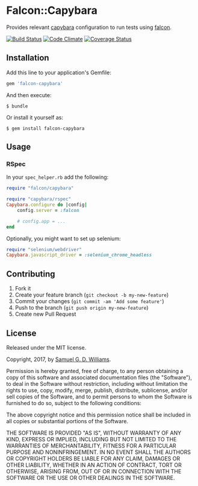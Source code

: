 # Falcon::Capybara

Provides relevant [capybara] configuration to run tests using [falcon].

[falcon]: https://github.com/socketry/falcon
[capybara]: https://github.com/teamcapybara/capybara

[![Build Status](https://secure.travis-ci.org/socketry/falcon-capybara.svg)](http://travis-ci.org/socketry/falcon-capybara)
[![Code Climate](https://codeclimate.com/github/socketry/falcon-capybara.svg)](https://codeclimate.com/github/socketry/falcon-capybara)
[![Coverage Status](https://coveralls.io/repos/socketry/falcon-capybara/badge.svg)](https://coveralls.io/r/socketry/falcon-capybara)

## Installation

Add this line to your application's Gemfile:

```ruby
gem 'falcon-capybara'
```

And then execute:

	$ bundle

Or install it yourself as:

	$ gem install falcon-capybara

## Usage

### RSpec

In your `spec_helper.rb` add the following:

```ruby
require "falcon/capybara"

require "capybara/rspec"
Capybara.configure do |config|
	config.server = :falcon

	# config.app = ...
end
```

Optionally, you might want to set up selenium:

```ruby
require "selenium/webdriver"
Capybara.javascript_driver = :selenium_chrome_headless
```

## Contributing

1. Fork it
2. Create your feature branch (`git checkout -b my-new-feature`)
3. Commit your changes (`git commit -am 'Add some feature'`)
4. Push to the branch (`git push origin my-new-feature`)
5. Create new Pull Request

## License

Released under the MIT license.

Copyright, 2017, by [Samuel G. D. Williams](http://www.codeotaku.com/samuel-williams).

Permission is hereby granted, free of charge, to any person obtaining a copy
of this software and associated documentation files (the "Software"), to deal
in the Software without restriction, including without limitation the rights
to use, copy, modify, merge, publish, distribute, sublicense, and/or sell
copies of the Software, and to permit persons to whom the Software is
furnished to do so, subject to the following conditions:

The above copyright notice and this permission notice shall be included in
all copies or substantial portions of the Software.

THE SOFTWARE IS PROVIDED "AS IS", WITHOUT WARRANTY OF ANY KIND, EXPRESS OR
IMPLIED, INCLUDING BUT NOT LIMITED TO THE WARRANTIES OF MERCHANTABILITY,
FITNESS FOR A PARTICULAR PURPOSE AND NONINFRINGEMENT. IN NO EVENT SHALL THE
AUTHORS OR COPYRIGHT HOLDERS BE LIABLE FOR ANY CLAIM, DAMAGES OR OTHER
LIABILITY, WHETHER IN AN ACTION OF CONTRACT, TORT OR OTHERWISE, ARISING FROM,
OUT OF OR IN CONNECTION WITH THE SOFTWARE OR THE USE OR OTHER DEALINGS IN
THE SOFTWARE.
